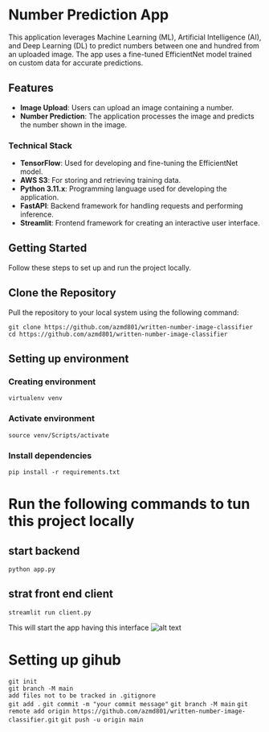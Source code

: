 # Number Prediction App

This application leverages Machine Learning (ML), Artificial Intelligence (AI), and Deep Learning (DL) to predict numbers between one and hundred from an uploaded image. The app uses a fine-tuned EfficientNet model trained on custom data for accurate predictions.

## Features

- **Image Upload**: Users can upload an image containing a number.
- **Number Prediction**: The application processes the image and predicts the number shown in the image.

### Technical Stack

- **TensorFlow**: Used for developing and fine-tuning the EfficientNet model.
- **AWS S3**: For storing and retrieving training data.
- **Python 3.11.x**: Programming language used for developing the application.
- **FastAPI**: Backend framework for handling requests and performing inference.
- **Streamlit**: Frontend framework for creating an interactive user interface.


## Getting Started

Follow these steps to set up and run the project locally.



## Clone the Repository

   Pull the repository to your local system using the following command:
   
   `git clone https://github.com/azmd801/written-number-image-classifier`
   `cd https://github.com/azmd801/written-number-image-classifier`




## Setting up environment
### Creating environment
``virtualenv venv``  
### Activate environment
``source venv/Scripts/activate``  
### Install dependencies
```pip install -r requirements.txt```  

# Run the following commands to tun this project locally
## start backend 
`python app.py`  
## strat front end client
`streamlit run client.py`  

This will start the app having this interface
![alt text](<Screenshot (332).png>)

# Setting up gihub
`git init`  
`git branch -M main`  
`add files not to be tracked in .gitignore`  
`git add .` 
`git commit -m "your commit message"` 
`git branch -M main` 
`git remote add origin https://github.com/azmd801/written-number-image-classifier.git` 
`git push -u origin main` 